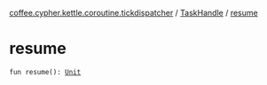 [coffee.cypher.kettle.coroutine.tickdispatcher](../index.md) / [TaskHandle](index.md) / [resume](./resume.md)

# resume

`fun resume(): `[`Unit`](https://kotlinlang.org/api/latest/jvm/stdlib/kotlin/-unit/index.html)